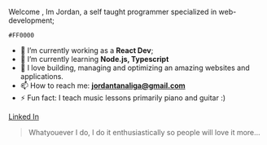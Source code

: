 Welcome , Im Jordan, a self taught programmer specialized in web-development;

`#FF0000`
- 🔭 I’m currently working as a **React Dev**;
- 🌱 I’m currently learning **Node.js, Typescript**
- 🤔 I love building, managing and optimizing an amazing websites and applications.
- 📫 How to reach me: **jordantanaliga@gmail.com**
- ⚡ Fun fact: I teach music lessons primarily piano and guitar :) 

[Linked In](https://www.linkedin.com/in/jordan-tanaliga-664b801a3/)


> Whatyouever I do, I do it enthusiastically so people will love it more...
